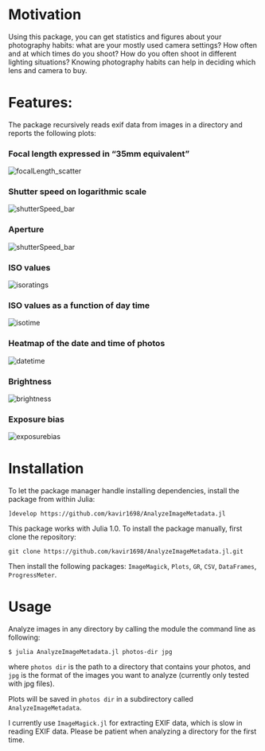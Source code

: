# Motivation

Using this package, you can get statistics and figures about your photography habits: what are your mostly used camera settings? How often and at which times do you shoot? How do you often shoot in different lighting situations? Knowing photography habits can help in deciding which lens and camera to buy.

# Features:

The package recursively reads exif data from images in a directory and reports the following plots:

### Focal length expressed in “35mm equivalent”

![focalLength_scatter](images/focalLength_scatter.png)

### Shutter speed on logarithmic scale

![shutterSpeed_bar](images/shutterSpeed_bar.png)

### Aperture

![shutterSpeed_bar](images/shutterSpeed_bar.png)

### ISO values

![isoratings](images/isoratings_hist.png)

### ISO values as a function of day time

![isotime](images/isoTime_bar.png)

### Heatmap of the date and time of photos

![datetime](images/datetime_heatmap.png)

### Brightness

![brightness](images/brightness_hist.png)

### Exposure bias

![exposurebias](images/exposureBias_scatter.png)


# Installation

To let the package manager handle installing dependencies, install the package from within Julia:

```
]develop https://github.com/kavir1698/AnalyzeImageMetadata.jl
```

This package works with Julia 1.0. To install the package manually, first clone the repository:

```
git clone https://github.com/kavir1698/AnalyzeImageMetadata.jl.git
```

Then install the following packages: `ImageMagick`, `Plots`, `GR`, `CSV`, `DataFrames`, `ProgressMeter`.

# Usage


Analyze images in any directory by calling the module the command line as following:

```
$ julia AnalyzeImageMetadata.jl photos-dir jpg
```

where `photos dir` is the path to a directory that contains your photos, and `jpg` is the format of the images you want to analyze (currently only tested with jpg files). 

Plots will be saved in `photos dir` in a subdirectory called `AnalyzeImageMetadata`.

I currently use `ImageMagick.jl` for extracting EXIF data, which is slow in reading EXIF data. Please be patient when analyzing a directory for the first time.
